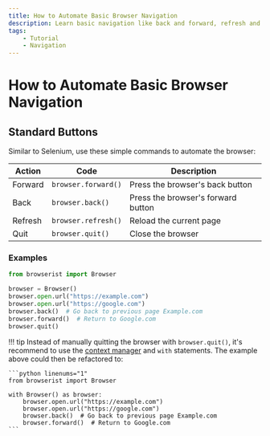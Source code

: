 ```yaml
---
title: How to Automate Basic Browser Navigation
description: Learn basic navigation like back and forward, refresh and quit for browser automation and web scraping using Browserist. Includes code examples.
tags:
    - Tutorial
    - Navigation
---
```


# How to Automate Basic Browser Navigation
## Standard Buttons
Similar to Selenium, use these simple commands to automate the browser:

| Action  | Code                | Description                        |
| ------- | ------------------- | ---------------------------------- |
| Forward | `browser.forward()` | Press the browser's back button    |
| Back    | `browser.back()`    | Press the browser's forward button |
| Refresh | `browser.refresh()` | Reload the current page            |
| Quit    | `browser.quit()`    | Close the browser                  |

### Examples
```python linenums="1"
from browserist import Browser

browser = Browser()
browser.open.url("https://example.com")
browser.open.url("https://google.com")
browser.back()  # Go back to previous page Example.com
browser.forward()  # Return to Google.com
browser.quit()
```

!!! tip
    Instead of manually quitting the browser with `browser.quit()`, it's recommend to use the [context manager](../context-manager.md) and `with` statements. The example above could then be refactored to:

    ```python linenums="1"
    from browserist import Browser

    with Browser() as browser:
        browser.open.url("https://example.com")
        browser.open.url("https://google.com")
        browser.back()  # Go back to previous page Example.com
        browser.forward()  # Return to Google.com
    ```
